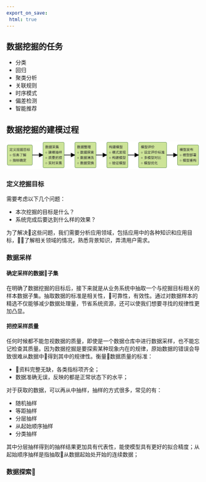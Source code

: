 ```yaml
---
export_on_save:
 html: true
---
```


## 数据挖掘的任务

- 分类
- 回归
- 聚类分析
- 关联规则
- 时序模式
- 偏差检测
- 智能推荐

## 数据挖掘的建模过程

![DataDigFlow](/assets/DataDigFlow.png)

### 定义挖掘目标

需要考虑以下几个问题：
- 本次挖掘的目标是什么？
- 系统完成后要达到什么样的效果？

为了解决这些问题，我们需要分析应用领域，包括应用中的各种知识和应用目标，了解相关领域的情况，熟悉背景知识，弄清用户需求。

### 数据采样

#### 确定采样的数据子集

在明确了数据挖掘的目标后，接下来就是从业务系统中抽取一个与挖掘目标相关的样本数据子集。抽取数据的标准是相关性，可靠性，有效性。通过对数据样本的精选不仅能够减少数据处理量，节省系统资源，还可以使我们想要寻找的规律性更加凸显。

#### 把控采样质量

任何时候都不能忽视数据的质量，即使是一个数据仓库中进行数据采样，也不能忘记检查其质量。因为数据挖掘是要探索某种现象内在的规律，原始数据的错误会导致很难从数据中得到其中的规律性。衡量数据质量的标准：
- 资料完整无缺，各类指标项齐全；
- 数据准确无误，反映的都是正常状态下的水平；

对于获取的数据，可以再从中抽样，抽样的方式很多，常见的有：
- 随机抽样
- 等距抽样
- 分层抽样
- 从起始顺序抽样
- 分类抽样

其中分层抽样得到的抽样结果更加具有代表性，能使模型具有更好的拟合精度；从起始顺序抽样是指抽取从数据起始处开始的连续数据；

### 数据探索
